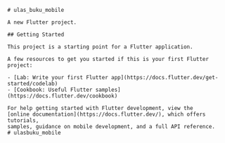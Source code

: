     # ulas_buku_mobile

    A new Flutter project.

    ## Getting Started

    This project is a starting point for a Flutter application.

    A few resources to get you started if this is your first Flutter project:

    - [Lab: Write your first Flutter app](https://docs.flutter.dev/get-started/codelab)
    - [Cookbook: Useful Flutter samples](https://docs.flutter.dev/cookbook)

    For help getting started with Flutter development, view the
    [online documentation](https://docs.flutter.dev/), which offers tutorials,
    samples, guidance on mobile development, and a full API reference.
    #   u l a s b u k u _ m o b i l e 
     
     